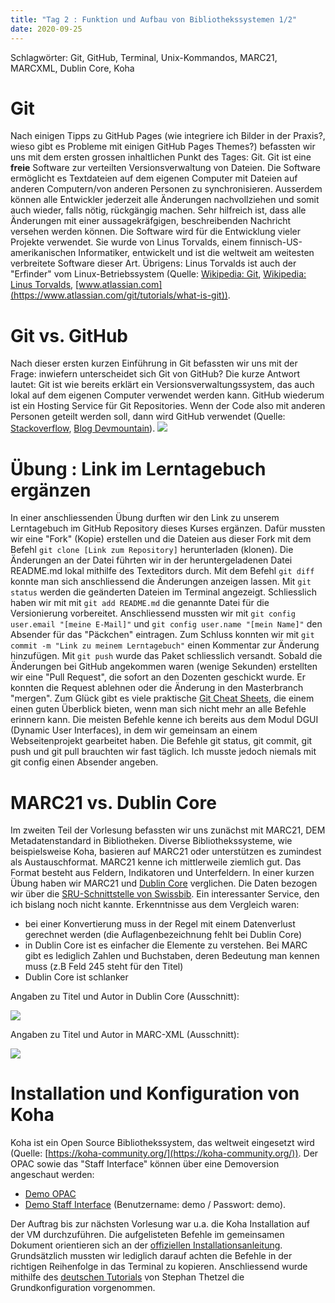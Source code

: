 ```yaml
---
title: "Tag 2 : Funktion und Aufbau von Bibliothekssystemen 1/2"
date: 2020-09-25
---
```


Schlagwörter: Git, GitHub, Terminal, Unix-Kommandos, MARC21, MARCXML, Dublin Core, Koha

# Git

Nach einigen Tipps zu GitHub Pages (wie integriere ich Bilder in der Praxis?, wieso gibt es Probleme mit einigen GitHub Pages Themes?) befassten wir uns mit dem ersten grossen inhaltlichen Punkt des Tages: Git. Git ist eine **freie** Software zur verteilten Versionsverwaltung von Dateien. Die Software ermöglicht es Textdateien auf dem eigenen Computer mit Dateien auf anderen Computern/von anderen Personen zu synchronisieren. Ausserdem können alle Entwickler jederzeit alle Änderungen nachvollziehen und somit auch wieder, falls nötig, rückgängig machen. Sehr hilfreich ist, dass alle Änderungen mit einer aussagekräfgigen, beschreibenden Nachricht versehen werden können. Die Software wird für die Entwicklung vieler Projekte verwendet. Sie wurde von Linus Torvalds, einem finnisch-US-amerikanischen Informatiker, entwickelt und ist die weltweit am weitesten verbreitete Software dieser Art. Übrigens: Linus Torvalds ist auch der "Erfinder" vom Linux-Betriebssystem  (Quelle: [Wikipedia: Git](https://de.wikipedia.org/wiki/Git), [Wikipedia: Linus Torvalds](https://de.wikipedia.org/wiki/Linus_Torvalds), [www.atlassian.com](https://www.atlassian.com/git/tutorials/what-is-git)).

# Git vs. GitHub

Nach dieser ersten kurzen Einführung in Git befassten wir uns mit der Frage:  inwiefern unterscheidet sich Git von GitHub? Die kurze Antwort lautet: Git ist wie bereits erklärt ein Versionsverwaltungssystem, das auch lokal auf dem eigenen Computer verwendet werden kann. GitHub wiederum ist ein Hosting Service für Git Repositories. Wenn der Code also mit anderen Personen geteilt werden soll, dann wird GitHub verwendet (Quelle: [Stackoverflow](https://stackoverflow.com/questions/13321556/difference-between-git-and-github), [Blog Devmountain](https://blog.devmountain.com/git-vs-github-whats-the-difference/)).
![]({{site.baseurl}}/images/GitvsGitHub.jpg)

# Übung : Link im Lerntagebuch ergänzen

In einer anschliessenden Übung durften wir den Link zu unserem Lerntagebuch im GitHub Repository dieses Kurses ergänzen. Dafür mussten wir eine "Fork" (Kopie) erstellen und die Dateien aus dieser Fork mit dem Befehl ```git clone [Link zum Repository]``` herunterladen (klonen). Die Änderungen an der Datei führten wir in der heruntergeladenen Datei README.md lokal mithilfe des Texteditors durch. Mit dem Befehl ```git diff``` konnte man sich anschliessend die Änderungen anzeigen lassen. Mit ```git status``` werden die geänderten Dateien im Terminal angezeigt. Schliesslich haben wir mit mit ```git add README.md``` die genannte Datei für die Versionierung vorbereitet. Anschliessend mussten wir mit ```git config user.email "[meine E-Mail]"``` und ```git config user.name "[mein Name]"``` den Absender für das "Päckchen" eintragen. Zum Schluss konnten wir mit ```git commit -m "Link zu meinem Lerntagebuch"``` einen Kommentar zur Änderung hinzufügen. Mit ```git push``` wurde das Paket schliesslich versandt. Sobald die Änderungen bei GitHub angekommen waren (wenige Sekunden) erstellten wir eine "Pull Request", die sofort an den Dozenten geschickt wurde. Er konnten die Request ablehnen oder die Änderung in den Masterbranch "mergen".
Zum Glück gibt es viele praktische [Git Cheat Sheets](https://training.github.com/downloads/github-git-cheat-sheet/), die einem einen guten Überblick bieten, wenn man sich nicht mehr an alle Befehle erinnern kann. Die meisten Befehle kenne ich bereits aus dem Modul DGUI (Dynamic User Interfaces), in dem wir gemeinsam an einem Webseitenprojekt gearbeitet haben. Die Befehle git status, git commit, git push und git pull brauchten wir fast täglich. Ich musste jedoch niemals mit git config einen Absender angeben.

# MARC21 vs. Dublin Core

Im zweiten Teil der Vorlesung befassten wir uns zunächst mit MARC21, DEM Metadatenstandard in Bibliotheken. Diverse Bibliothekssysteme, wie beispielsweise Koha, basieren auf MARC21 oder unterstützen es zumindest als Austauschformat. MARC21 kenne ich mittlerweile ziemlich gut. Das Format besteht aus Feldern, Indikatoren und Unterfeldern.
In einer kurzen Übung haben wir MARC21 und [Dublin Core](https://de.wikipedia.org/wiki/Dublin_Core) verglichen. Die Daten bezogen wir über die [SRU-Schnittstelle von Swissbib](https://sru.swissbib.ch/sru/form). Ein interessanter Service, den ich bislang noch nicht kannte. Erkenntnisse aus dem Vergleich waren:
- bei einer Konvertierung muss in der Regel mit einem Datenverlust gerechnet werden (die Auflagenbezeichnung fehlt bei Dublin Core)
- in Dublin Core ist es einfacher die Elemente zu verstehen. Bei MARC gibt es lediglich Zahlen und Buchstaben, deren Bedeutung man kennen muss (z.B Feld 245 steht für den Titel)
- Dublin Core ist schlanker

Angaben zu Titel und Autor in Dublin Core (Ausschnitt):

![]({{site.baseurl}}/images/dublincore.jpg)

Angaben zu Titel und Autor in MARC-XML (Ausschnitt):

![]({{site.baseurl}}/images/marcxml.jpg)

# Installation und Konfiguration von Koha
Koha ist ein Open Source Bibliothekssystem, das weltweit eingesetzt wird (Quelle: [https://koha-community.org/](https://koha-community.org/)). Der OPAC sowie das "Staff Interface" können über eine Demoversion angeschaut werden:
- [Demo OPAC](http://koha.adminkuhn.ch/)
- [Demo Staff Interface](http://koha.adminkuhn.ch:8080/) (Benutzername: demo / Passwort: demo). 

Der Auftrag bis zur nächsten Vorlesung war u.a. die Koha Installation auf der VM durchzuführen. Die aufgelisteten Befehle im gemeinsamen Dokument orientieren sich an der [offiziellen Installationsanleitung](http://koha.adminkuhn.ch:8080/). Grundsätzlich mussten wir lediglich darauf achten die Befehle in der richtigen Reihenfolge in das Terminal zu kopieren. Anschliessend wurde mithilfe des [deutschen Tutorials](https://zefanjas.de/wie-man-koha-installiert-und-fuer-schulen-einrichtet-teil-1/) von Stephan Thetzel die Grundkonfiguration vorgenommen.



